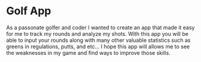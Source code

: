 # Golf App

As a passonate golfer and coder I wanted to create an app that made it easy for me to track my rounds and analyze my shots. 
With this app you will be able to input your rounds along with many other valuable statistics such as greens in regulations, putts, and etc...
I hope this app will allows me to see the weaknesses in my game and find ways to improve those skills.
